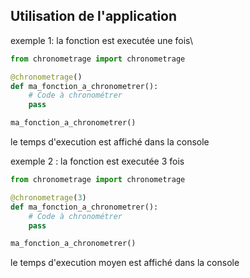 ## Utilisation de l'application

exemple 1: la fonction est executée une fois\
```python
from chronometrage import chronometrage

@chronometrage()
def ma_fonction_a_chronometrer():
    # Code à chronométrer
    pass

ma_fonction_a_chronometrer()
```
le temps d'execution est affiché dans la console

exemple 2 : la fonction est executée 3 fois
```python
from chronometrage import chronometrage

@chronometrage(3)
def ma_fonction_a_chronometrer():
    # Code à chronométrer
    pass

ma_fonction_a_chronometrer()
```
le temps d'execution moyen est affiché dans la console